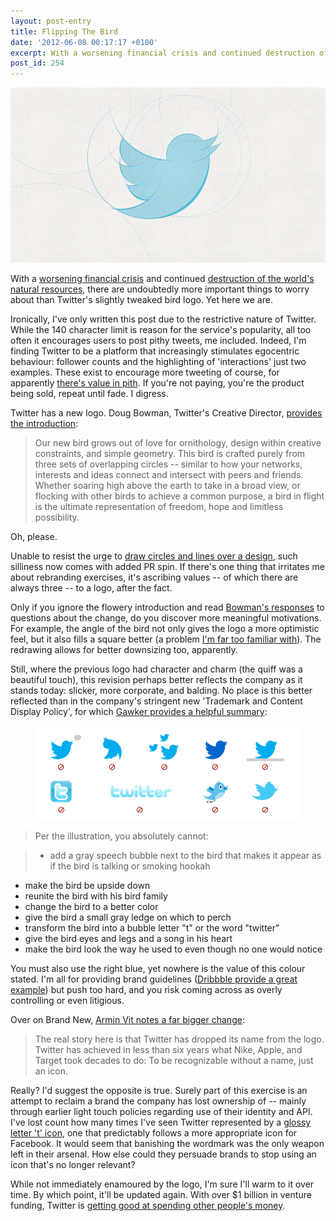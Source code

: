 ```yaml
---
layout: post-entry
title: Flipping The Bird
date: '2012-06-08 00:17:17 +0100'
excerpt: With a worsening financial crisis and continued destruction of the world's natural resources, there are undoubtedly more important things to worry about than Twitter's slightly tweaked bird logo. Yet here we are.
post_id: 254
---
```

![The new Twitter logo](/assets/2012/06/twitterbird.jpg)

With a [worsening financial crisis][1] and continued [destruction of the world's natural resources][2], there are undoubtedly more important things to worry about than Twitter's slightly tweaked bird logo. Yet here we are.

Ironically, I've only written this post due to the restrictive nature of Twitter. While the 140 character limit is reason for the service's popularity, all too often it encourages users to post pithy tweets, me included. Indeed, I'm finding Twitter to be a platform that increasingly stimulates egocentric behaviour: follower counts and the highlighting of 'interactions' just two examples. These exist to encourage more tweeting of course, for apparently [there's value in pith][3]. If you're not paying, you're the product being sold, repeat until fade. I digress.

Twitter has a new logo. Doug Bowman, Twitter's Creative Director, [provides the introduction][4]:

> Our new bird grows out of love for ornithology, design within creative constraints, and simple geometry. This bird is crafted purely from three sets of overlapping circles -- similar to how your networks, interests and ideas connect and intersect with peers and friends. Whether soaring high above the earth to take in a broad view, or flocking with other birds to achieve a common purpose, a bird in flight is the ultimate representation of freedom, hope and limitless possibility.

Oh, please.

Unable to resist the urge to [draw circles and lines over a design][5], such silliness now comes with added PR spin. If there's one thing that irritates me about rebranding exercises, it's ascribing values -- of which there are always three -- to a logo, after the fact.

Only if you ignore the flowery introduction and read [Bowman's responses][6] to questions about the change, do you discover more meaningful motivations. For example, the angle of the bird not only gives the logo a more optimistic feel, but it also fills a square better (a problem [I'm far too familiar with][7]). The redrawing allows for better downsizing too, apparently.

Still, where the previous logo had character and charm (the quiff was a beautiful touch), this revision perhaps better reflects the company as it stands today: slicker, more corporate, and balding. No place is this better reflected than in the company's stringent new 'Trademark and Content Display Policy', for which [Gawker provides a helpful summary][8]:

<figure>
    <img src="/assets/2012/06/twitterdonts.png" alt="Twitter bird usage guidelines"/>
</figure>

> Per the illustration, you absolutely cannot:
  
> * add a gray speech bubble next to the bird that makes it appear as if the bird is talking or smoking hookah
* make the bird be upside down
* reunite the bird with his bird family
* change the bird to a better color
* give the bird a small gray ledge on which to perch
* transform the bird into a bubble letter "t" or the word "twitter"
* give the bird eyes and legs and a song in his heart
* make the bird look the way he used to even though no one would notice

You must also use the right blue, yet nowhere is the value of this colour stated. I'm all for providing brand guidelines ([Dribbble provide a great example][9]) but push too hard, and you risk coming across as overly controlling or even litigious.

Over on Brand New, [Armin Vit notes a far bigger change][10]:

> The real story here is that Twitter has dropped its name from the logo. Twitter has achieved in less than six years what Nike, Apple, and Target took decades to do: To be recognizable without a name, just an icon.

Really? I'd suggest the opposite is true. Surely part of this exercise is an attempt to reclaim a brand the company has lost ownership of -- mainly through earlier light touch policies regarding use of their identity and API. I've lost count how many times I've seen Twitter represented by a [glossy letter 't' icon][11], one that predictably follows a more appropriate icon for Facebook. It would seem that banishing the wordmark was the only weapon left in their arsenal. How else could they persuade brands to stop using an icon that's no longer relevant?

While not immediately enamoured by the logo, I'm sure I'll warm to it over time. By which point, it'll be updated again. With over $1 billion in venture funding, Twitter is [getting good at spending other people's money][12].

[1]: http://bbc.co.uk/news/business-18094883
[2]: http://nytimes.com/2012/05/24/science/earth/shell-arctic-ocean-drilling-stands-to-open-new-oil-frontier.html
[3]: http://bbc.co.uk/news/technology-17178022
[4]: http://blog.twitter.com/2012/06/taking-flight-twitterbird.html
[5]: http://flickr.com/photos/stop/5034665936
[6]: https://twitter.com/search/from%3Astop%20since%3A2012-06-07%20until%3A2012-06-08
[7]: /2009/06/social_media_icons
[8]: http://gawker.com/5916390
[9]: http://dribbble.com/site/brand
[10]: http://underconsideration.com/brandnew/archives/twitter_gives_you_the_bird.php
[11]: http://iconfinder.com/icondetails/10958/128/twitter_icon
[12]: http://37signals.com/svn/posts/2636-the-things-you-do-more-often-are-the-things